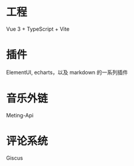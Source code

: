 # 工程

Vue 3 + TypeScript + Vite

# 插件
ElementUI, echarts，以及 markdown 的一系列插件

# 音乐外链

Meting-Api

# 评论系统

Giscus
